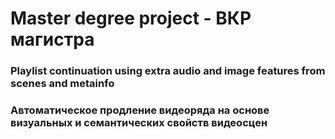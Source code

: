 # Master degree project - ВКР магистра

### Playlist continuation using extra audio and image features from scenes and metainfo
### Автоматическое продление видеоряда на основе визуальных и семантических свойств видеосцен

